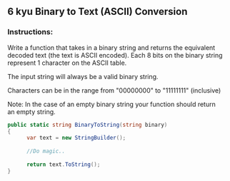 ## 6 kyu Binary to Text (ASCII) Conversion

### Instructions:

Write a function that takes in a binary string and returns the equivalent  
decoded text (the text is ASCII encoded). Each 8 bits on the binary string  
represent 1 character on the ASCII table.

The input string will always be a valid binary string.

Characters can be in the range from "00000000" to "11111111" (inclusive)

Note: In the case of an empty binary string your function should return  
an empty string.

```cs
public static string BinaryToString(string binary)
{
      var text = new StringBuilder();
      
      //Do magic..
      
      return text.ToString();
}
```
